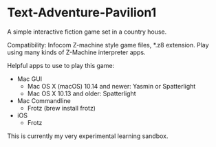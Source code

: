# Text-Adventure-Pavilion1
 A simple interactive fiction game set in a country house.

 Compatibility: Infocom Z-machine style game files, \*.z8 extension.  Play using many kinds of Z-Machine interpreter apps.  
 
 Helpful apps to use to play this game:
* Mac GUI
  * Mac OS X (macOS) 10.14 and newer: Yasmin or Spatterlight
  * Mac OS X 10.13 and older: Spatterlight
* Mac Commandline
  * Frotz (brew install frotz) 
* iOS
  * Frotz 

This is currently my very experimental learning sandbox.  
